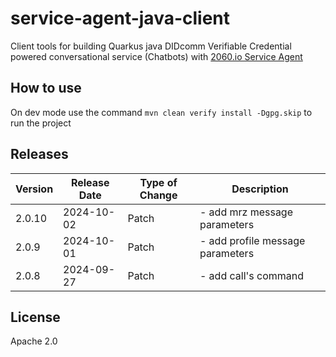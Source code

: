 # service-agent-java-client

Client tools for building Quarkus java DIDcomm Verifiable Credential powered conversational service (Chatbots) with [2060.io Service Agent](https://github.com/2060-io/2060-service-agent/blob/main/doc/service-agent-api.md)

## How to use
On dev mode use the command `mvn clean verify install -Dgpg.skip` to run the project



## Releases

| Version | Release Date | Type of Change      | Description                                                                 |
|---------|--------------|---------------------|-----------------------------------------------------------------------------|
| 2.0.10     | 2024-10-02   | Patch  | - add mrz message parameters                |
| 2.0.9     | 2024-10-01   | Patch  | - add profile message parameters                |
| 2.0.8     | 2024-09-27   | Patch      | - add call's command      |


## License

Apache 2.0